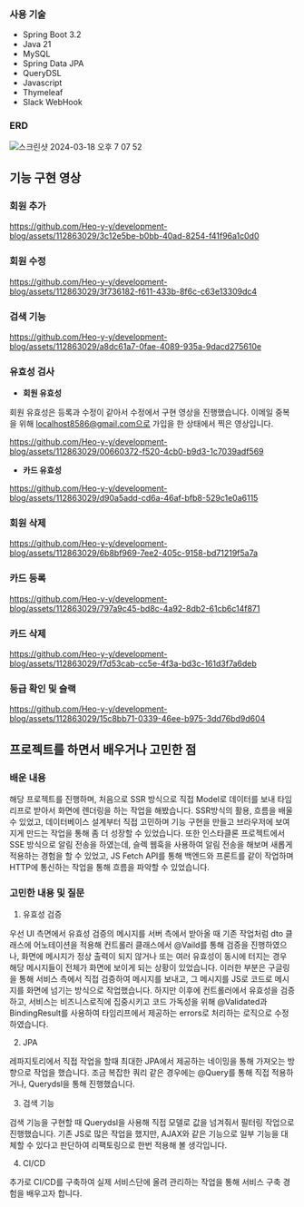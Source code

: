 ### 사용 기술
- Spring Boot 3.2
- Java 21
- MySQL
- Spring Data JPA
- QueryDSL
- Javascript
- Thymeleaf
- Slack WebHook

### ERD

![스크린샷 2024-03-18 오후 7 07 52](https://github.com/Heo-y-y/development-blog/assets/112863029/cd0b2660-63fd-43ea-861c-ce5e93aed94e)

## 기능 구현 영상

### 회원 추가

https://github.com/Heo-y-y/development-blog/assets/112863029/3c12e5be-b0bb-40ad-8254-f41f96a1c0d0

### 회원 수정

https://github.com/Heo-y-y/development-blog/assets/112863029/3f736182-f611-433b-8f6c-c63e13309dc4

### 검색 기능

https://github.com/Heo-y-y/development-blog/assets/112863029/a8dc61a7-0fae-4089-935a-9dacd275610e

### 유효성 검사

- **회원 유효성**

회원 유효성은 등록과 수정이 같아서 수정에서 구현 영상을 진행했습니다. 이메일 중복을 위해 localhost8586@gmail.com으로 가입을 한 상태에서 찍은 영상입니다.

https://github.com/Heo-y-y/development-blog/assets/112863029/00660372-f520-4cb0-b9d3-1c7039adf569

- **카드 유효성**

https://github.com/Heo-y-y/development-blog/assets/112863029/d90a5add-cd6a-46af-bfb8-529c1e0a6115

### 회원 삭제

https://github.com/Heo-y-y/development-blog/assets/112863029/6b8bf969-7ee2-405c-9158-bd71219f5a7a

### 카드 등록

https://github.com/Heo-y-y/development-blog/assets/112863029/797a9c45-bd8c-4a92-8db2-61cb6c14f871

### 카드 삭제

https://github.com/Heo-y-y/development-blog/assets/112863029/f7d53cab-cc5e-4f3a-bd3c-161d3f7a6deb

### 등급 확인 및 슬랙

https://github.com/Heo-y-y/development-blog/assets/112863029/15c8bb71-0339-46ee-b975-3dd76bd9d604

## 프로젝트를 하면서 배우거나 고민한 점

### 배운 내용

해당 프로젝트를 진행하며, 처음으로 SSR 방식으로 직접 Model로 데이터를 보내 타임리프로 받아서 화면에 렌더링을 하는 작업을 해봤습니다. SSR방식의 활용, 흐름을 배울 수 있었고, 데이터베이스 설계부터 직접 고민하며 기능 구현을 만들고 브라우저에 보여지게 만드는 작업을 통해 좀 더 성장할 수 있었습니다.
또한 인스타클론 프로젝트에서 SSE 방식으로 알림 전송을 하였는데, 슬렉 웹훅을 사용하여 알림 전송을 해보며 새롭게 적용하는 경험을 할 수 있었고, JS Fetch API를 통해 백엔드와 프론트를 같이 작업하며 HTTP에 통신하는 작업을 통해 흐름을 파악할 수 있었습니다.

### 고민한 내용 및 질문

1. 유효성 검증

우선 UI 측면에서 유효성 검증의 메시지를 서버 측에서 받아올 때 기존 작업처럼  dto 클래스에 어노테이션을 적용해 컨트롤러 클래스에서 @Vaild를 통해 검증을 진행하였으나, 화면에 메시지가 정상 출력이 되지 않거나 또는 여러 유효성이 동시에 터지는 경우 해당 메시지들이 전체가 화면에 보이게 되는 상황이 있었습니다. 이러한 부분은 구글링을 통해 서비스 측에서 직접 검증하여 메시지를 보내고, 그 메시지를 JS로 코드로 메시지를 화면에 넘기는 방식으로 작업했습니다. 
하지만 이후에 컨트롤러에서 유효성을 검증하고, 서비스는 비즈니스로직에 집중시키고 코드 가독성을 위해 @Validated과 BindingResult를 사용하여 타임리프에서 제공하는 errors로 처리하는 로직으로 수정하였습니다.

2. JPA

레파지토리에서 직접 작업을 할때 최대한 JPA에서 제공하는 네이밍을 통해 가져오는 방향으로 작업을 했습니다. 조금 복잡한 쿼리 같은 경우에는 @Query를 통해 직접 적용하거나, Querydsl을 통해 진행했습니다.

3. 검색 기능

검색 기능을 구현할 때 Querydsl을 사용해 직접 모델로 값을 넘겨줘서 필터링 작업으로 진행했습니다. 기존 JS로 많은 작업을 했지만, AJAX와 같은 기능으로 일부 기능을 대체할 수 있다고 판단하여 리팩토링으로 한번 적용해 볼 생각입니다.

4. CI/CD

추가로 CI/CD를 구축하여 실제 서비스단에 올려 관리하는 작업을 통해 서비스 구축 경험을 배우고자 합니다.
